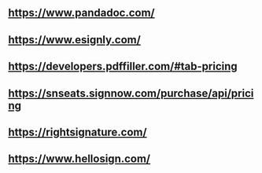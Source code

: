 

## https://www.pandadoc.com/

## https://www.esignly.com/

## https://developers.pdffiller.com/#tab-pricing

## https://snseats.signnow.com/purchase/api/pricing

## https://rightsignature.com/

## https://www.hellosign.com/

